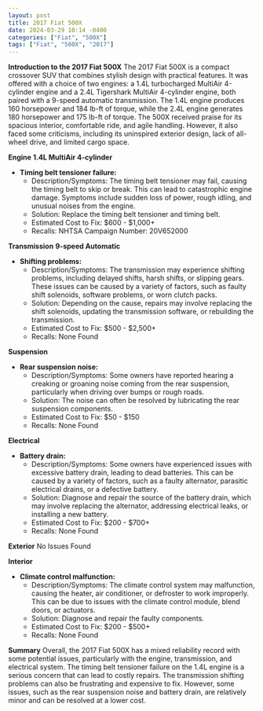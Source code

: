```yaml
---
layout: post
title: 2017 Fiat 500X
date: 2024-03-29 10:14 -0400
categories: ["Fiat", "500X"]
tags: ["Fiat", "500X", "2017"]
---
```

**Introduction to the 2017 Fiat 500X**
The 2017 Fiat 500X is a compact crossover SUV that combines stylish design with practical features. It was offered with a choice of two engines: a 1.4L turbocharged MultiAir 4-cylinder engine and a 2.4L Tigershark MultiAir 4-cylinder engine, both paired with a 9-speed automatic transmission. The 1.4L engine produces 160 horsepower and 184 lb-ft of torque, while the 2.4L engine generates 180 horsepower and 175 lb-ft of torque. The 500X received praise for its spacious interior, comfortable ride, and agile handling. However, it also faced some criticisms, including its uninspired exterior design, lack of all-wheel drive, and limited cargo space.

**Engine**
**1.4L MultiAir 4-cylinder**
- **Timing belt tensioner failure:**
    - Description/Symptoms: The timing belt tensioner may fail, causing the timing belt to skip or break. This can lead to catastrophic engine damage. Symptoms include sudden loss of power, rough idling, and unusual noises from the engine.
    - Solution: Replace the timing belt tensioner and timing belt.
    - Estimated Cost to Fix: $600 - $1,000+
    - Recalls: NHTSA Campaign Number: 20V652000

**Transmission**
**9-speed Automatic**
- **Shifting problems:**
    - Description/Symptoms: The transmission may experience shifting problems, including delayed shifts, harsh shifts, or slipping gears. These issues can be caused by a variety of factors, such as faulty shift solenoids, software problems, or worn clutch packs.
    - Solution: Depending on the cause, repairs may involve replacing the shift solenoids, updating the transmission software, or rebuilding the transmission.
    - Estimated Cost to Fix: $500 - $2,500+
    - Recalls: None Found

**Suspension**
- **Rear suspension noise:**
    - Description/Symptoms: Some owners have reported hearing a creaking or groaning noise coming from the rear suspension, particularly when driving over bumps or rough roads.
    - Solution: The noise can often be resolved by lubricating the rear suspension components.
    - Estimated Cost to Fix: $50 - $150
    - Recalls: None Found

**Electrical**
- **Battery drain:**
    - Description/Symptoms: Some owners have experienced issues with excessive battery drain, leading to dead batteries. This can be caused by a variety of factors, such as a faulty alternator, parasitic electrical drains, or a defective battery.
    - Solution: Diagnose and repair the source of the battery drain, which may involve replacing the alternator, addressing electrical leaks, or installing a new battery.
    - Estimated Cost to Fix: $200 - $700+
    - Recalls: None Found

**Exterior**
No Issues Found

**Interior**
- **Climate control malfunction:**
    - Description/Symptoms: The climate control system may malfunction, causing the heater, air conditioner, or defroster to work improperly. This can be due to issues with the climate control module, blend doors, or actuators.
    - Solution: Diagnose and repair the faulty components.
    - Estimated Cost to Fix: $200 - $500+
    - Recalls: None Found

**Summary**
Overall, the 2017 Fiat 500X has a mixed reliability record with some potential issues, particularly with the engine, transmission, and electrical system. The timing belt tensioner failure on the 1.4L engine is a serious concern that can lead to costly repairs. The transmission shifting problems can also be frustrating and expensive to fix. However, some issues, such as the rear suspension noise and battery drain, are relatively minor and can be resolved at a lower cost.
